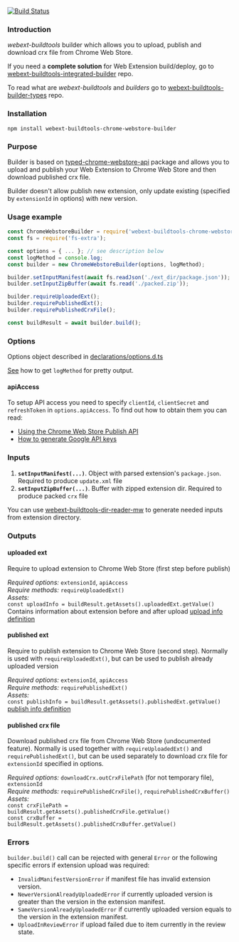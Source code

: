 [![Build Status](https://travis-ci.com/cardinalby/webext-buildtools-chrome-webstore-builder.svg?branch=master)](https://travis-ci.com/cardinalby/webext-buildtools-chrome-webstore-builder)
### Introduction
*webext-buildtools* builder which allows you to upload, publish and download crx file from Chrome Web Store.

If you need a **complete solution** for Web Extension build/deploy, go to 
[webext-buildtools-integrated-builder](https://github.com/cardinalby/webext-buildtools-integrated-builder) repo.  

To read what are *webext-buildtools* and *builders* go to 
[webext-buildtools-builder-types](https://github.com/cardinalby/webext-buildtools-builder-types) repo.

### Installation
`npm install webext-buildtools-chrome-webstore-builder`

### Purpose
Builder is based on [typed-chrome-webstore-api](https://github.com/cardinalby/typed-chrome-webstore-api) 
package and allows you to upload and publish your Web Extension to Chrome Web Store and then download published crx file.

Builder doesn't allow publish new extension, only update existing (specified by `extensionId` in options) 
with new version.  

### Usage example
```js
const ChromeWebstoreBuilder = require('webext-buildtools-chrome-webstore-builder').default;
const fs = require('fs-extra');

const options = { ... }; // see description below
const logMethod = console.log;
const builder = new ChromeWebstoreBuilder(options, logMethod);

builder.setInputManifest(await fs.readJson('./ext_dir/package.json'));
builder.setInputZipBuffer(await fs.read('./packed.zip'));

builder.requireUploadedExt();
builder.requirePublishedExt();
builder.requirePublishedCrxFile();

const buildResult = await builder.build();
``` 

### Options
Options object described in [declarations/options.d.ts](declarations/options.d.ts)

[See](https://github.com/cardinalby/webext-buildtools-integrated-builder/blob/master/logMethod.md) how to get `logMethod` for pretty output.

#### apiAccess
To setup API access you need to specify `clientId`, `clientSecret` and `refreshToken` in `options.apiAccess`.
To find out how to obtain them you can read:
* [Using the Chrome Web Store Publish API](https://developer.chrome.com/webstore/using_webstore_api) 
* [How to generate Google API keys](https://github.com/DrewML/chrome-webstore-upload/blob/master/How%20to%20generate%20Google%20API%20keys.md)

### Inputs
1. **`setInputManifest(...)`**. Object with parsed extension's `package.json`. Required to produce `update.xml` file
2. **`setInputZipBuffer(...)`**. Buffer with zipped extension dir. Required to produce packed `crx` file

You can use [webext-buildtools-dir-reader-mw](https://www.npmjs.com/package/webext-buildtools-dir-reader-mw)
to generate needed inputs from extension directory.

### Outputs

#### uploaded ext
Require to upload extension to Chrome Web Store (first step before publish)<br>

*Required options:* `extensionId`, `apiAccess` <br>
*Require methods:* `requireUploadedExt()` <br>
*Assets:* <br> 
`const uploadInfo = buildResult.getAssets().uploadedExt.getValue()`
Contains information about extension before and after upload
[upload info definition](declarations/uploadedExtInfo.d.ts)

#### published ext
Require to publish extension to Chrome Web Store (second step). 
Normally is used with `requireUploadedExt()`, but can be used to publish already uploaded version <br>

*Required options:* `extensionId`, `apiAccess` <br>
*Require methods:* `requirePublishedExt()` <br>
*Assets:* <br> 
`const publishInfo = buildResult.getAssets().publishedExt.getValue()` 
[publish info definition](declarations/publishedExtInfo.d.ts)

#### published crx file
Download published crx file from Chrome Web Store (undocumented feature). Normally is
used together with `requireUploadedExt()` and  `requirePublishedExt()`, but can be used
separately to download crx file for `extensionId` specified in options. 

*Required options:* `downloadCrx.outCrxFilePath` (for not temporary file), `extensionId` <br>
*Require methods:* `requirePublishedCrxFile()`, `requirePublishedCrxBuffer()` <br>
*Assets:* <br>
`const crxFilePath = buildResult.getAssets().publishedCrxFile.getValue()`<br>
`const crxBuffer = buildResult.getAssets().publishedCrxBuffer.getValue()`

### Errors
`builder.build()` call can be rejected with general `Error` or the following specific errors if 
extension upload was required:
* `InvalidManifestVersionError` if manifest file has invalid extension version.
* `NewerVersionAlreadyUploadedError` if currently uploaded version is greater than the version in 
the extension manifest.
* `SameVersionAlreadyUploadedError` if currently uploaded version equals to the version in 
the extension manifest.
* `UploadInReviewError` if upload failed due to item currently in the review state.